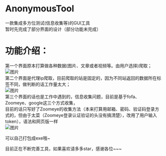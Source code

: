 # AnonymousTool  
一款集成多方位测试(信息收集等)的GUI工具  
暂时先完成了部分界面的设计（部分功能未完成）  
# 功能介绍：  
第一个界面原本打算做各种数据(图片、文章或者视频等。由用户选择)爬取；  
![图片](https://user-images.githubusercontent.com/65322854/143993007-3c31a339-b7c6-4138-9982-739a622b0222.png)  
第二个界面是代理ip爬取，目前爬取的站是固定的，因为不同站返回的数据所在标签不同，做判断的话工作量太大；  
![图片](https://user-images.githubusercontent.com/65322854/143992984-96b708fb-a782-4bd7-abf9-a54a377e612c.png)  
第三个界面的话也是工作中遇到的，信息收集问题，目前是基于fofa、Zoomeye、google这三个方式收集，  
  目前的话只写好了Zoomeye的收集方法（本来打算用邮箱、密码、验证码登录方式的，但由于太菜（Zoomeye登录认证验证的头没有搞清楚），改用了用户输入token），语法和网页版一样  
![图片](https://user-images.githubusercontent.com/65322854/143992892-13eaa164-4294-46fb-bbf6-7546dd54d6da.png)  

可以自己打包成exe哦~  
  
目前正在不断完善工具，如果喜欢请多多star，感谢各位~~~  
